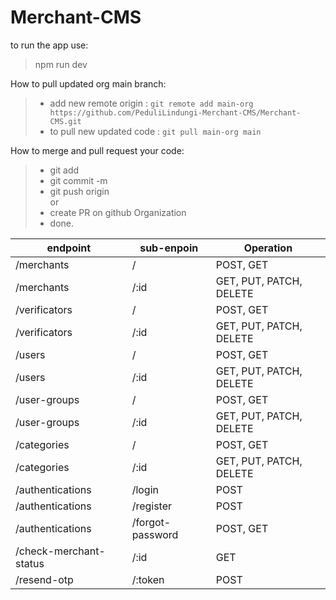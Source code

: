 # Merchant-CMS

to run the app use:
> npm run dev


How to pull updated org main branch:
> - add new remote origin : `git remote add main-org https://github.com/PeduliLindungi-Merchant-CMS/Merchant-CMS.git`
> - to pull new updated code : `git pull main-org main`

How to merge and pull request your code:
> - git add <filename-with-full-path>
> - git commit -m <your-messages>
> - git push origin <main> or <your-work-branch>
> - create PR on github Organization
> - done.

  
| endpoint                 | sub-enpoin         | Operation
| ------------------------ | ------------------ | --------------------------- |
| /merchants               | /                  | POST, GET                   |
| /merchants               | /:id               | GET, PUT, PATCH, DELETE     |
| /verificators            | /                  | POST, GET                   |
| /verificators            | /:id               | GET, PUT, PATCH, DELETE     |
| /users                   | /                  | POST, GET                   |
| /users                   | /:id               | GET, PUT, PATCH, DELETE     |
| /user-groups             | /                  | POST, GET                   |
| /user-groups             | /:id               | GET, PUT, PATCH, DELETE     |
| /categories              | /                  | POST, GET                   |
| /categories              | /:id               | GET, PUT, PATCH, DELETE     |
| /authentications         | /login             | POST                        |
| /authentications         | /register          | POST                        |
| /authentications         | /forgot-password   | POST, GET                   |
| /check-merchant-status   | /:id               | GET                         |
| /resend-otp              | /:token            | POST                        |